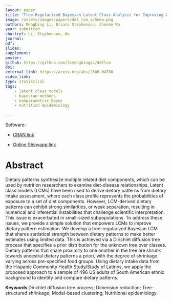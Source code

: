 ```yaml
---
layout: paper
title: "Tree-Regularized Bayesian Latent Class Analysis for Improving Weakly Separated Dietary Pattern Subtyping in Small-Sized Subpopulations"
image: /assets/images/papers/ddt_lcm_schema.png
authors: Mengbing Li, Briana Stephenson, Zhenke Wu
year: submitted
shortref: Li, Stephenson, Wu
journal:
pdf: 
slides: 
supplement:
poster: 
github: https://github.com/limengbinggz/ddtlcm
doi: 
external_link: https://arxiv.org/abs/2306.04700
video_link: 
type: statistical
tags:
    - latent class models
    - bayesian methods
    - nonparametric Bayes
    - nutrition epidemiology
 
---
```


Software: 

- [CRAN link](https://cran.r-project.org/web/packages/ddtlcm/index.html)

- [Online Shinyapp link](https://bolinw.shinyapps.io/ddtlcm_app/)

# Abstract

Dietary patterns synthesize multiple related diet components, which can be used by nutrition researchers to examine diet-disease relationships. Latent class models (LCMs) have been used to derive dietary patterns from dietary intake assessment, where each class profile represents the probabilities of exposure to a set of diet components. However, LCM-derived dietary patterns can exhibit strong similarities, or weak separation, resulting in numerical and inferential instabilities that challenge scientific interpretation. This issue is exacerbated in small-sized subpopulations. To address these issues, we provide a simple solution that empowers LCMs to improve dietary pattern estimation. We develop a tree-regularized Bayesian LCM that shares statistical strength between dietary patterns to make better estimates using limited data. This is achieved via a Dirichlet diffusion tree process that specifies a prior distribution for the unknown tree over classes. Dietary patterns that share proximity to one another in the tree are shrunk towards ancestral dietary patterns a priori, with the degree of shrinkage varying across pre-specified food groups. Using dietary intake data from the Hispanic Community Health Study/Study of Latinos, we apply the proposed approach to a sample of 496 US adults of South American ethnic background to identify and compare dietary patterns.

**Keywords** Dirichlet diffusion tree process; Dimension reduction; Tree-structured shrinkage; Model-based clustering; Nutritional epidemiology.